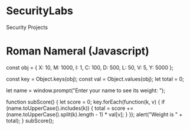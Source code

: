 
# SecurityLabs
Security Projects
# Roman Nameral (Javascript)
const obj = {
  X: 10,
  M: 1000,
  I: 1,
  C: 100,
  D: 500,
  L: 50,
  V: 5,
  Y: 5000
};

const key = Object.keys(obj);
const val = Object.values(obj);
let total = 0;

let name = window.prompt("Enter your name to see its weight: ");

function subScore() {
  let score = 0;
  key.forEach(function(k, v) {
    if (name.toUpperCase().includes(k)) {
      total = score += (name.toUpperCase().split(k).length - 1) * val[v];
    }
  });
  alert("Weight is " + total);
}
subScore();
